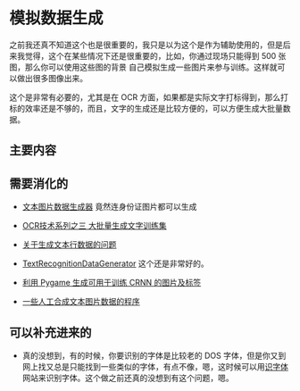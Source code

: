 
# 模拟数据生成

之前我还真不知道这个也是很重要的，我只是以为这个是作为辅助使用的，但是后来我觉得，这个在某些情况下还是很重要的，比如，你通过现场只能得到 500 张图，那么你可以使用这些图的背景 自己模拟生成一些图片来参与训练。这样就可以做出很多图像出来。

这个是非常有必要的，尤其是在 OCR 方面，如果都是实际文字打标得到，那么打标的效率还是不够的，而且，文字的生成还是比较方便的，可以方便生成大批量数据。

## 主要内容


## 需要消化的

- [文本图片数据生成器](http://www.tianzsong.xyz/2018/05/03/TextRecognitionDataGenerator/) 竟然连身份证图片都可以生成

- [OCR技术系列之三 大批量生成文字训练集](https://www.cnblogs.com/skyfsm/p/8436820.html)
- [关于生成文本行数据的问题](https://github.com/wanghaisheng/awesome-ocr/issues/53)

- [TextRecognitionDataGenerator](https://github.com/Belval/TextRecognitionDataGenerator) 这个还是非常好的。
- [利用 Pygame 生成可用于训练 CRNN 的图片及标签](http://www.tianzsong.xyz/2018/04/10/text2image/)

- [一些人工合成文本图片数据的程序](https://zhuanlan.zhihu.com/p/36389832)





## 可以补充进来的

- 真的没想到，有的时候，你要识别的字体是比较老的 DOS 字体，但是你又到网上找又总是只能找到一些类似的字体，有点不像，嗯，这时候可以用[识字体](http://www.likefont.com/) 网站来识别字体。这个做之前还真的没想到有这个问题，嗯。
